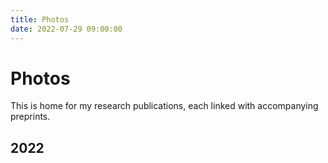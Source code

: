 ```yaml
---
title: Photos
date: 2022-07-29 09:00:00
---
```

# Photos

This is home for my research publications, each linked with accompanying preprints.

## 2022
